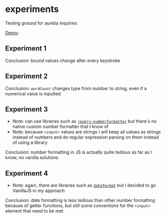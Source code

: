 # experiments
Testing ground for aurelia inquiries

[Demo](https://aurelia-training.github.io/experiments);

## Experiment 1
Conclusion: bound values change after every keystroke

## Experiment 2
Conclusion: `wordCount` changes type from number to string, even if a numerical value is inputted

## Experiment 3
 - Note: can use libraries such as [`jquery-numberformatter`](https://code.google.com/archive/p/jquery-numberformatter/) but there's no native custom number formatter that I know of
 - Note: because `<input>` values are strings I will keep all values as strings instead of numbers and do regular expression parsing on them instead of using a library

Conclusion: number formatting in JS is actually quite tedious as far as I know; no vanilla solutions

## Experiment 4
 - Note: again, there are libraries such as [`dateformat`](http://blog.stevenlevithan.com/archives/date-time-format) but I decided to go VanillaJS in my approach

Conclusion: date formatting is less tedious than other number formatting because of getter functions, but still some conventions for the `<input>` element that need to be met
